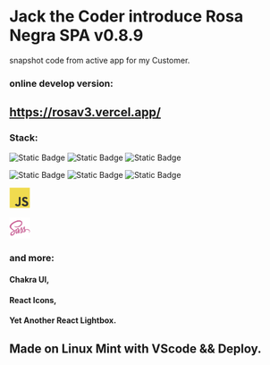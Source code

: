 # Jack the Coder introduce Rosa Negra SPA v0.8.9
snapshot code from active app for my Customer.

### online develop version: 

## https://rosav3.vercel.app/

### Stack: 

<p> 

![Static Badge](https://img.shields.io/badge/linux-mint-xfce?style=plastic&logo=linuxmint)
![Static Badge](https://img.shields.io/badge/git_at_-github-ex?style=plastic&logo=git&logoColor=F05032&color=F05032)
![Static Badge](https://img.shields.io/badge/react-18.0-ex?style=plastic&logo=react&logoColor=61DAFB&color=%2361DAFB)

![Static Badge](https://img.shields.io/badge/nextjs-14.0.4-ex?style=plastic&logo=nextdotjs&logoColor=000000&labelColor=ffffff&color=000000)
![Static Badge](https://img.shields.io/badge/typescript-5.0-ex?style=plastic&logo=typescript&logoColor=3178C6&color=3178C6)
![Static Badge](https://img.shields.io/badge/tailwindcss-3.3.0-ex?style=plastic&logo=tailwindcss&logoColor=06B6D4&color=06B6D4)

</p>
<p> 

<img src="https://raw.githubusercontent.com/devicons/devicon/master/icons/javascript/javascript-original.svg" alt="javascript" width="37" height="37"/>&nbsp;&nbsp;

</p> 
 <p> 
 <img src="https://raw.githubusercontent.com/devicons/devicon/master/icons/sass/sass-original.svg" alt="sass" width="37" height="37"/>&nbsp;&nbsp; 

 </p>
  
### and more:
#### Chakra UI, 
#### React Icons, 
#### Yet Another React Lightbox.

## Made on Linux Mint with VScode && Deploy.


